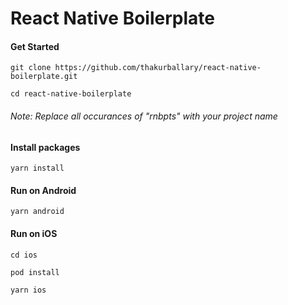 # React Native Boilerplate

#### Get Started

```
git clone https://github.com/thakurballary/react-native-boilerplate.git 

cd react-native-boilerplate
```

###### Note: Replace all occurances of "rnbpts" with your project name

#### Install packages

```
yarn install
```


#### Run on Android

```
yarn android
```


#### Run on iOS

```
cd ios 

pod install 

yarn ios
```

